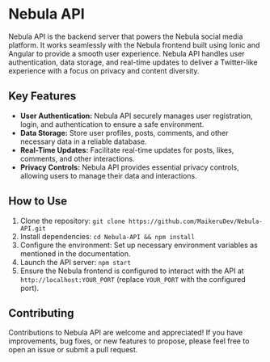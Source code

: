 # Nebula API

Nebula API is the backend server that powers the Nebula social media platform. It works seamlessly with the Nebula frontend built using Ionic and Angular to provide a smooth user experience. Nebula API handles user authentication, data storage, and real-time updates to deliver a Twitter-like experience with a focus on privacy and content diversity.

## Key Features

- **User Authentication:** Nebula API securely manages user registration, login, and authentication to ensure a safe environment.
- **Data Storage:** Store user profiles, posts, comments, and other necessary data in a reliable database.
- **Real-Time Updates:** Facilitate real-time updates for posts, likes, comments, and other interactions.
- **Privacy Controls:** Nebula API provides essential privacy controls, allowing users to manage their data and interactions.

## How to Use

1. Clone the repository: `git clone https://github.com/MaikeruDev/Nebula-API.git`
2. Install dependencies: `cd Nebula-API && npm install`
3. Configure the environment: Set up necessary environment variables as mentioned in the documentation.
4. Launch the API server: `npm start`
5. Ensure the Nebula frontend is configured to interact with the API at `http://localhost:YOUR_PORT` (replace `YOUR_PORT` with the configured port).

## Contributing

Contributions to Nebula API are welcome and appreciated! If you have improvements, bug fixes, or new features to propose, please feel free to open an issue or submit a pull request.
